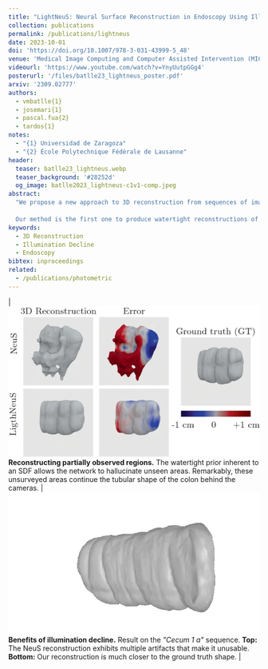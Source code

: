 ```yaml
---
title: "LightNeuS: Neural Surface Reconstruction in Endoscopy Using Illumination Decline"
collection: publications
permalink: /publications/lightneus
date: 2023-10-01
doi: 'https://doi.org/10.1007/978-3-031-43999-5_48'
venue: 'Medical Image Computing and Computer Assisted Intervention (MICCAI)'
videourl: 'https://www.youtube.com/watch?v=YnyUutpGGg4'
posterurl: '/files/batlle23_lightneus_poster.pdf'
arxiv: '2309.02777'
authors: 
  - vmbatlle{1}
  - josemari{1}
  - pascal.fua{2}
  - tardos{1}
notes:
  - "{1} Universidad de Zaragoza"
  - "{2} École Polytechnique Fédérale de Lausanne"
header:
  teaser: batlle23_lightneus.webp
  teaser_background: '#28252d'
  og_image: batlle2023_lightneus-c1v1-comp.jpeg
abstract:
  "We propose a new approach to 3D reconstruction from sequences of images acquired by monocular endoscopes. It is based on two key insights. First, endoluminal cavities are watertight, a property naturally enforced by modeling them in terms of a signed distance function. Second, the scene illumination is variable. It comes from the endoscope’s light sources and decays with the inverse of the squared distance to the surface. To exploit these insights, we build on NeuS [25], a neural implicit surface reconstruction technique with an outstanding capability to learn appearance and a SDF surface model from multiple views, but currently limited to scenes with static illumination. To remove this limitation and exploit the relation between pixel brightness and depth, we modify the NeuS architecture to explicitly account for it and introduce a calibrated photometric model of the endoscope’s camera and light source.

  Our method is the first one to produce watertight reconstructions of whole colon sections. We demonstrate excellent accuracy on phantom imagery. Remarkably, the watertight prior combined with illumination decline, allows to complete the reconstruction of unseen portions of the surface with acceptable accuracy, paving the way to automatic quality assessment of cancer screening explorations, measuring the global percentage of observed mucosa."
keywords: 
  - 3D Reconstruction
  - Illumination Decline
  - Endoscopy
bibtex: inproceedings
related:
  - /publications/photometric
---
```


| ![](/images/batlle2023_lightneus-c1v1-comp.webp) **Reconstructing partially observed regions.** The watertight prior inherent to an SDF allows the network to hallucinate unseen areas. Remarkably, these unsurveyed areas continue the tubular shape of the colon behind the cameras. | ![](/images/batlle23_lightneus.webp) **Benefits of illumination decline.** Result on the _"Cecum 1 a"_ sequence. **Top:** The NeuS reconstruction exhibits multiple artifacts that make it unusable. **Bottom:** Our reconstruction is much closer to the ground truth shape. |